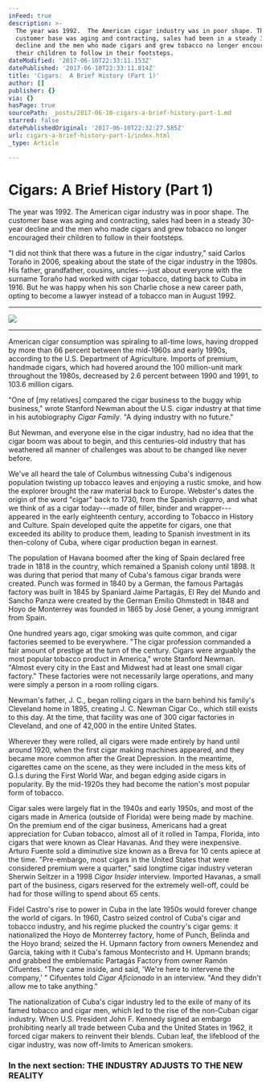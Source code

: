 ```yaml
---
inFeed: true
description: >-
  The year was 1992.  The American cigar industry was in poor shape. The
  customer base was aging and contracting, sales had been in a steady 30-year
  decline and the men who made cigars and grew tobacco no longer encouraged
  their children to follow in their footsteps.
dateModified: '2017-06-10T22:33:11.153Z'
datePublished: '2017-06-10T22:33:11.814Z'
title: 'Cigars:  A Brief History (Part 1)'
author: []
publisher: {}
via: {}
hasPage: true
sourcePath: _posts/2017-06-10-cigars-a-brief-history-part-1.md
starred: false
datePublishedOriginal: '2017-06-10T22:32:27.585Z'
url: cigars-a-brief-history-part-1/index.html
_type: Article

---
```

# Cigars: A Brief History (Part 1)

The year was 1992\. The American cigar industry was in poor shape. The customer base was aging and contracting, sales had been in a steady 30-year decline and the men who made cigars and grew tobacco no longer encouraged their children to follow in their footsteps.

"I did not think that there was a future in the cigar industry," said Carlos Toraño in 2006, speaking about the state of the cigar industry in the 1980s. His father, grandfather,
cousins, uncles---just about everyone with the surname Toraño had worked with
cigar tobacco, dating back to Cuba in 1916\. But he was happy when his son
Charlie chose a new career path, opting to become a lawyer instead of a tobacco
man in August 1992\.

---

![](https://the-grid-user-content.s3-us-west-2.amazonaws.com/68e4b686-e4db-4563-b04a-aefacb6066db.jpg)

---

American cigar consumption was spiraling to all-time lows, having dropped by more than 66 percent between the mid-1960s and early 1990s, according to the U.S. Department
of Agriculture. Imports of premium, handmade cigars, which had hovered around
the 100 million-unit mark throughout the 1980s, decreased by 2.6 percent
between 1990 and 1991, to 103.6 million cigars.

"One of \[my relatives\] compared the cigar business to the buggy whip business," wrote
Stanford Newman about the U.S. cigar industry at that time in his autobiography
_Cigar Family_. "A dying industry with no future."

But Newman, and everyone else in the cigar industry, had no idea that the cigar boom was about to begin, and this centuries-old industry that has weathered all manner of
challenges was about to be changed like never before.

We've all heard the tale of Columbus witnessing Cuba's indigenous population twisting up tobacco leaves and enjoying a rustic smoke, and how the explorer brought the raw
material back to Europe. Webster's dates the origin of the word "cigar" back to
1730, from the Spanish _cigarro_, and what we think of as a cigar
today---made of filler, binder and wrapper---appeared in the early eighteenth
century, according to Tobacco in History and Culture. Spain developed quite the
appetite for cigars, one that exceeded its ability to produce them, leading to
Spanish investment in its then-colony of Cuba, where cigar production began in
earnest.

The population of Havana boomed after the king of Spain declared free trade in 1818 in the country, which remained a Spanish colony until 1898\. It was during that period
that many of Cuba's famous cigar brands were created. Punch was formed in 1840
by a German, the famous Partagás factory was built in 1845 by Spaniard Jaime
Partagás, El Rey del Mundo and Sancho Panza were created by the German Emilio
Ohmstedt in 1848 and Hoyo de Monterrey was founded in 1865 by José Gener, a
young immigrant from Spain.

One hundred years ago, cigar smoking was quite common, and cigar factories seemed to be everywhere. "The cigar profession commanded a fair amount of prestige at the
turn of the century. Cigars were arguably the most popular tobacco product in
America," wrote Stanford Newman. "Almost every city in the East and Midwest had
at least one small cigar factory." These factories were not necessarily large
operations, and many were simply a person in a room rolling cigars.

Newman's father, J. C., began rolling cigars in the barn behind his family's Cleveland home in 1895, creating J. C. Newman Cigar Co., which still exists to this day. At the
time, that facility was one of 300 cigar factories in Cleveland, and one of
42,000 in the entire United States.

Wherever they were rolled, all cigars were made entirely by hand until around 1920, when the first cigar making machines appeared, and they became more common after the Great Depression. In the meantime, cigarettes came on the scene, as they were
included in the mess kits of G.I.s during the First World War, and began edging
aside cigars in popularity. By the mid-1920s they had become the nation's most
popular form of tobacco.

Cigar sales were largely flat in the 1940s and early 1950s, and most of the cigars made in
America (outside of Florida) were being made by machine. On the premium end of
the cigar business, Americans had a great appreciation for Cuban tobacco,
almost all of it rolled in Tampa, Florida, into cigars that were known as Clear
Havanas. And they were inexpensive. Arturo Fuente sold a diminutive size known
as a Breva for 10 cents apiece at the time. "Pre-embargo, most cigars in the
United States that were considered premium were a quarter," said longtime cigar
industry veteran Sherwin Seltzer in a 1998 _Cigar Insider_ interview.
Imported Havanas, a small part of the business, cigars reserved for the
extremely well-off, could be had for those willing to spend about 65 cents.

Fidel Castro's rise to power in Cuba in the late 1950s would forever change the world of cigars. In 1960, Castro seized control of Cuba's cigar and tobacco industry, and his
regime plucked the country's cigar gems: it nationalized the Hoyo de Monterrey
factory, home of Punch, Belinda and the Hoyo brand; seized the H. Upmann
factory from owners Menendez and Garcia, taking with it Cuba's famous
Montecristo and H. Upmann brands; and grabbed the emblematic Partagás Factory
from owner Ramón Cifuentes. "They came inside, and said, 'We're here to
intervene the company,' " Cifuentes told _Cigar Aficionado_ in an
interview. "And they didn't allow me to take anything."

The nationalization of Cuba's cigar industry led to the exile of many of its famed tobacco and cigar men, which led to the rise of the non-Cuban cigar industry. When U.S.
President John F. Kennedy signed an embargo prohibiting nearly all trade
between Cuba and the United States in 1962, it forced cigar makers to reinvent
their blends. Cuban leaf, the lifeblood of the cigar industry, was now
off-limits to American smokers.

### In the next section: THE INDUSTRY ADJUSTS TO THE NEW REALITY